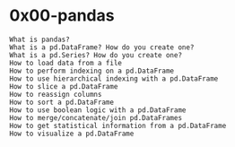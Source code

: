 # 0x00-pandas


    What is pandas?
    What is a pd.DataFrame? How do you create one?
    What is a pd.Series? How do you create one?
    How to load data from a file
    How to perform indexing on a pd.DataFrame
    How to use hierarchical indexing with a pd.DataFrame
    How to slice a pd.DataFrame
    How to reassign columns
    How to sort a pd.DataFrame
    How to use boolean logic with a pd.DataFrame
    How to merge/concatenate/join pd.DataFrames
    How to get statistical information from a pd.DataFrame
    How to visualize a pd.DataFrame
